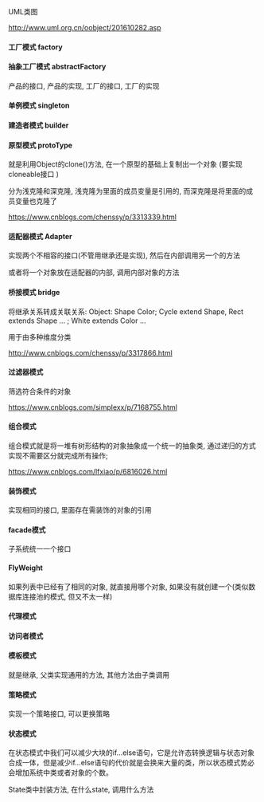 UML类图

http://www.uml.org.cn/oobject/201610282.asp

#### 工厂模式 factory

#### 抽象工厂模式 abstractFactory

产品的接口, 产品的实现, 工厂的接口, 工厂的实现

#### 单例模式 singleton

#### 建造者模式 builder

#### 原型模式 protoType

就是利用Object的clone()方法, 在一个原型的基础上复制出一个对象 (要实现cloneable接口 )

分为浅克隆和深克隆, 浅克隆为里面的成员变量是引用的, 而深克隆是将里面的成员变量也克隆了

https://www.cnblogs.com/chenssy/p/3313339.html

#### 适配器模式 Adapter

实现两个不相容的接口(不管用继承还是实现), 然后在内部调用另一个的方法

或者将一个对象放在适配器的内部, 调用内部对象的方法

#### 桥接模式 bridge

将继承关系转成关联关系: Object: Shape Color; Cycle extend Shape, Rect extends Shape ... ; White extends Color ... 

用于由多种维度分类

http://www.cnblogs.com/chenssy/p/3317866.html

#### 过滤器模式

筛选符合条件的对象

https://www.cnblogs.com/simplexx/p/7168755.html

#### 组合模式

组合模式就是将一堆有树形结构的对象抽象成一个统一的抽象类, 通过递归的方式实现不需要区分就完成所有操作;

https://www.cnblogs.com/lfxiao/p/6816026.html

#### 装饰模式

实现相同的接口, 里面存在需装饰的对象的引用

#### facade模式

子系统统一一个接口

#### FlyWeight

如果列表中已经有了相同的对象, 就直接用哪个对象, 如果没有就创建一个(类似数据库连接池的模式, 但又不太一样)

#### 代理模式

#### 访问者模式

#### 模板模式

就是继承, 父类实现通用的方法, 其他方法由子类调用

#### 策略模式

实现一个策略接口, 可以更换策略

#### 状态模式

在状态模式中我们可以减少大块的if…else语句，它是允许态转换逻辑与状态对象合成一体，但是减少if…else语句的代价就是会换来大量的类，所以状态模式势必会增加系统中类或者对象的个数。

State类中封装方法, 在什么state, 调用什么方法



